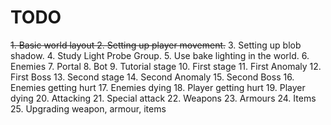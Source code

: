 # TODO

~~1. Basic world layout
2. Setting up player movement.~~
3. Setting up blob shadow.
4. Study Light Probe Group.
5. Use bake lighting in the world.
6. Enemies
7. Portal
8. Bot
9. Tutorial stage
10. First stage
11. First Anomaly
12. First Boss
13. Second stage
14. Second Anomaly
15. Second Boss
16. Enemies getting hurt
17. Enemies dying
18. Player getting hurt
19. Player dying
20. Attacking
21. Special attack
22. Weapons
23. Armours
24. Items
25. Upgrading weapon, armour, items
